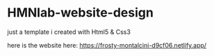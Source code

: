 # HMNlab-website-design
just a template i created with Html5 &amp; Css3

here is the website here:
https://frosty-montalcini-d9cf06.netlify.app/
